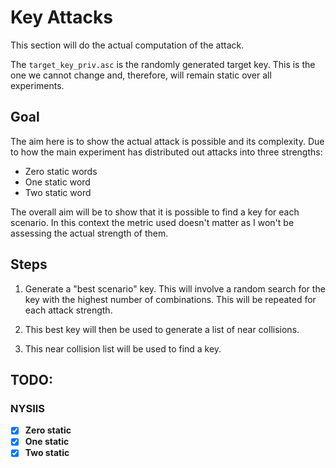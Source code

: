# Key Attacks

This section will do the actual computation of the attack. 

The `target_key_priv.asc` is the randomly generated target key. This is the one we cannot change and, therefore, will remain static over
all experiments.

## Goal

The aim here is to show the actual attack is possible and its complexity. Due to how the main experiment has distributed out attacks into three strengths:

 - Zero static words
 - One static word 
 - Two static word

The overall aim will be to show that it is possible to find a key for each scenario. In this context the metric used doesn't matter as I won't be assessing the actual strength of them.

## Steps

1. Generate a "best scenario" key. This will involve a random search for the key with the highest number of combinations. This will be repeated for each attack strength.

2. This best key will then be used to generate a list of near collisions.

3. This near collision list will be used to find a key.

## TODO:

### NYSIIS
- [X] **Zero static**
- [X] **One static**
- [X] **Two static**